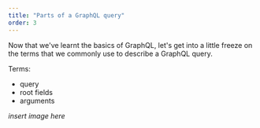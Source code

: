 ```yaml
---
title: "Parts of a GraphQL query"
order: 3
---
```


Now that we've learnt the basics of GraphQL, let's get into a little freeze on the terms that we commonly use to describe a GraphQL query.

Terms:

- query
- root fields
- arguments

_insert image here_
